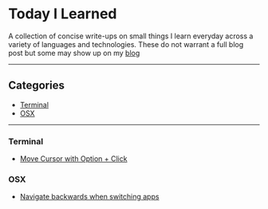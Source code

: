# Today I Learned
A collection of concise write-ups on small things I learn everyday across a variety of languages and technologies. These do not warrant a full blog post but some may show up on my [blog](https://ijk.ghost.io)

---

## Categories
+ [Terminal](#terminal)
+ [OSX](#osx)

---

### Terminal
+ [Move Cursor with Option + Click](https://github.com/iJKTen/TIL/blob/master/terminal/move-cursor-with-option-click.md)

### OSX
+ [Navigate backwards when switching apps](https://github.com/iJKTen/TIL/blob/master/OSX/switching-apps.md)